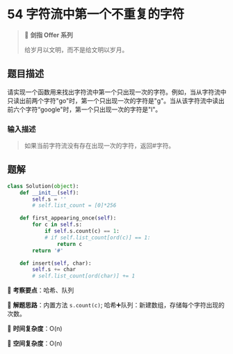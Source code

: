# 54 字符流中第一个不重复的字符

> 🌟 **剑指 Offer 系列**
>
> 给岁月以文明，而不是给文明以岁月。

## 题目描述

请实现一个函数用来找出字符流中第一个只出现一次的字符。例如，当从字符流中只读出前两个字符"go"时，第一个只出现一次的字符是"g"。当从该字符流中读出前六个字符“google"时，第一个只出现一次的字符是"l"。

### 输入描述

> 如果当前字符流没有存在出现一次的字符，返回#字符。

## 题解

```python
class Solution(object):
    def __init__(self):
        self.s = ''
        # self.list_count = [0]*256

    def first_appearing_once(self):
        for c in self.s:
            if self.s.count(c) == 1:
            # if self.list_count[ord(c)] == 1:
                return c
        return '#'

    def insert(self, char):
        self.s += char
        # self.list_count[ord(char)] += 1
```

🍥 **考察要点**：哈希、队列

🍬 **解题思路**：内置方法 `s.count(c)`; 哈希➕队列：新建数组，存储每个字符出现的次数。

🍉 **时间复杂度**：O(n)

🍭 **空间复杂度**：O(n)
